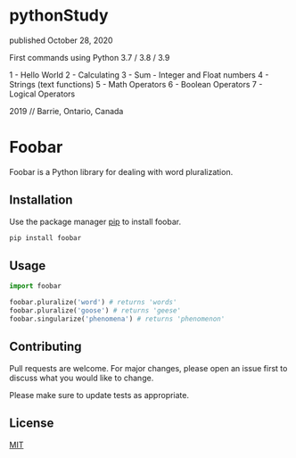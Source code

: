 # pythonStudy
published October 28, 2020

First commands using Python 3.7 / 3.8 / 3.9

  1 - Hello World 
  2 - Calculating
  3 - Sum - Integer and Float numbers
  4 - Strings (text functions)
  5 - Math Operators 
  6 - Boolean Operators 
  7 - Logical Operators 

2019 // Barrie, Ontario, Canada 


# Foobar

Foobar is a Python library for dealing with word pluralization.

## Installation

Use the package manager [pip](https://pip.pypa.io/en/stable/) to install foobar.

```bash
pip install foobar
```

## Usage

```python
import foobar

foobar.pluralize('word') # returns 'words'
foobar.pluralize('goose') # returns 'geese'
foobar.singularize('phenomena') # returns 'phenomenon'
```

## Contributing
Pull requests are welcome. For major changes, please open an issue first to discuss what you would like to change.

Please make sure to update tests as appropriate.

## License
[MIT](https://choosealicense.com/licenses/mit/)
